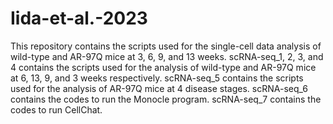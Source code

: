 # Iida-et-al.-2023

This repository contains the scripts used for the single-cell data analysis of wild-type and AR-97Q mice at 3, 6, 9, and 13 weeks. scRNA-seq_1, 2, 3, and 4 contains the scripts used for the analysis of wild-type and AR-97Q mice at 6, 13, 9, and 3 weeks respectively. scRNA-seq_5 contains the scripts used for the analysis of AR-97Q mice at 4 disease stages. scRNA-seq_6 contains the codes to run the Monocle program. scRNA-seq_7 contains the codes to run CellChat.

